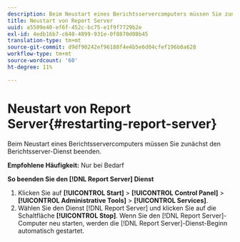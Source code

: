 ```yaml
---
description: Beim Neustart eines Berichtsservercomputers müssen Sie zunächst den Berichtsserver-Dienst beenden.
title: Neustart von Report Server
uuid: a5509e40-ef6f-452c-bc75-e1f9f7729b2e
exl-id: 4edb16b7-c640-4899-931e-0f8870d08b45
translation-type: tm+mt
source-git-commit: d9df90242ef96188f4e4b5e6d04cfef196b0a628
workflow-type: tm+mt
source-wordcount: '60'
ht-degree: 11%

---
```


# Neustart von Report Server{#restarting-report-server}

Beim Neustart eines Berichtsservercomputers müssen Sie zunächst den Berichtsserver-Dienst beenden.

**Empfohlene Häufigkeit:** Nur bei Bedarf

**So beenden Sie den  [!DNL Report Server] Dienst**

1. Klicken Sie auf **[!UICONTROL Start]** > **[!UICONTROL Control Panel]** > **[!UICONTROL Administrative Tools]** > **[!UICONTROL Services]**.
1. Wählen Sie den Dienst [!DNL Report Server] und klicken Sie auf die Schaltfläche **[!UICONTROL Stop]**.
Wenn Sie den [!DNL Report Server]-Computer neu starten, werden die [!DNL Report Server]-Dienst-Beginn automatisch gestartet.
